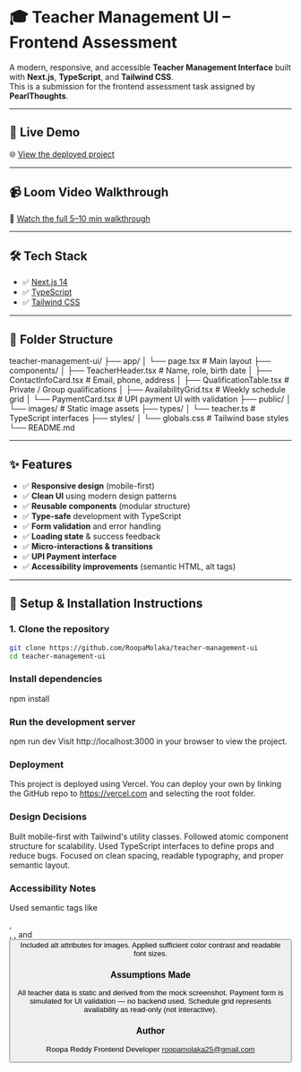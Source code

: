 # 🎓 Teacher Management UI – Frontend Assessment

A modern, responsive, and accessible **Teacher Management Interface** built with **Next.js**, **TypeScript**, and **Tailwind CSS**.  
This is a submission for the frontend assessment task assigned by **PearlThoughts**.

---

## 🚀 Live Demo

🌐 [View the deployed project](https://teacher-management-ui-alpha.vercel.app/)

---

## 📹 Loom Video Walkthrough

🎥 [Watch the full 5–10 min walkthrough](https://www.loom.com/share/e951f09b9b564d6f9de969ebbf046d27)

---

## 🛠️ Tech Stack

- ✅ [Next.js 14](https://nextjs.org/)
- ✅ [TypeScript](https://www.typescriptlang.org/)
- ✅ [Tailwind CSS](https://tailwindcss.com/)

---

## 📁 Folder Structure

teacher-management-ui/
├── app/
│ └── page.tsx # Main layout
├── components/
│ ├── TeacherHeader.tsx # Name, role, birth date
│ ├── ContactInfoCard.tsx # Email, phone, address
│ ├── QualificationTable.tsx # Private / Group qualifications
│ ├── AvailabilityGrid.tsx # Weekly schedule grid
│ └── PaymentCard.tsx # UPI payment UI with validation
├── public/
│ └── images/ # Static image assets
├── types/
│ └── teacher.ts # TypeScript interfaces
├── styles/
│ └── globals.css # Tailwind base styles
└── README.md

---

## ✨ Features

- ✅ **Responsive design** (mobile-first)
- ✅ **Clean UI** using modern design patterns
- ✅ **Reusable components** (modular structure)
- ✅ **Type-safe** development with TypeScript
- ✅ **Form validation** and error handling
- ✅ **Loading state** & success feedback
- ✅ **Micro-interactions & transitions**
- ✅ **UPI Payment interface**
- ✅ **Accessibility improvements** (semantic HTML, alt tags)

---

## 🧩 Setup & Installation Instructions

### 1. Clone the repository

```bash
git clone https://github.com/RoopaMolaka/teacher-management-ui
cd teacher-management-ui
```

### Install dependencies

npm install

### Run the development server

npm run dev
Visit http://localhost:3000 in your browser to view the project.

### Deployment

This project is deployed using Vercel.
You can deploy your own by linking the GitHub repo to https://vercel.com and selecting the root folder.

### Design Decisions

Built mobile-first with Tailwind's utility classes.
Followed atomic component structure for scalability.
Used TypeScript interfaces to define props and reduce bugs.
Focused on clean spacing, readable typography, and proper semantic layout.

### Accessibility Notes

Used semantic tags like <main>, <form>, <label>, and <button>
Included alt attributes for images.
Applied sufficient color contrast and readable font sizes.

### Assumptions Made

All teacher data is static and derived from the mock screenshot.
Payment form is simulated for UI validation — no backend used.
Schedule grid represents availability as read-only (not interactive).

### Author
Roopa Reddy
Frontend Developer
roopamolaka25@gmail.com



